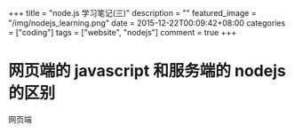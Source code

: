 +++
title = "node.js 学习笔记(三)"
description = ""
featured_image = "/img/nodejs_learning.png"
date = 2015-12-22T00:09:42+08:00
categories = ["coding"]
tags = ["website", "nodejs"]
comment = true
+++

# 网页端的 javascript 和服务端的 nodejs 的区别

网页端

